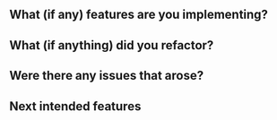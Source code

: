 What (if any) features are you implementing?
  -
  
What (if anything) did you refactor?
  -
  
Were there any issues that arose?
  -
  
Next intended features
  -
